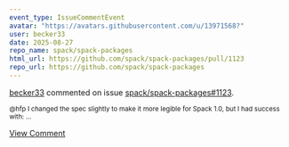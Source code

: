 ```yaml
---
event_type: IssueCommentEvent
avatar: "https://avatars.githubusercontent.com/u/13971568?"
user: becker33
date: 2025-08-27
repo_name: spack/spack-packages
html_url: https://github.com/spack/spack-packages/pull/1123
repo_url: https://github.com/spack/spack-packages
---
```


<a href='https://github.com/becker33' target='_blank'>becker33</a> commented on issue <a href='https://github.com/spack/spack-packages/pull/1123' target='_blank'>spack/spack-packages#1123</a>.

<small>@hfp I changed the spec slightly to make it more legible for Spack 1.0, but I had success with:...</small>

<a href='https://github.com/spack/spack-packages/pull/1123' target='_blank'>View Comment</a>